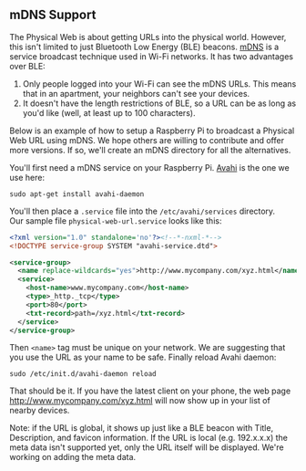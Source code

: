 ## mDNS Support

The Physical Web is about getting URLs into the physical world. However, this isn't limited to just Bluetooth Low Energy (BLE) beacons. [mDNS](http://en.wikipedia.org/wiki/Multicast_DNS) is a service broadcast technique used in Wi-Fi networks. It has two advantages over BLE: 

1. Only people logged into your Wi-Fi can see the mDNS URLs. This means that in an apartment, your neighbors can't see your devices.
2. It doesn't have the length restrictions of BLE, so a URL can be as long as you'd like (well, at least up to 100 characters).

Below is an example of how to setup a Raspberry Pi to broadcast a Physical Web URL using mDNS. We hope others are willing to contribute and offer more versions. If so, we'll create an mDNS directory for all the alternatives.

You'll first need a mDNS service on your Raspberry Pi. [Avahi](http://www.avahi.org/) is the one we use here:
```shell
sudo apt-get install avahi-daemon
```

You'll then place a `.service` file into the `/etc/avahi/services` directory.  
Our sample file `physical-web-url.service` looks like this:

```xml
<?xml version="1.0" standalone='no'?><!--*-nxml-*-->
<!DOCTYPE service-group SYSTEM "avahi-service.dtd">

<service-group>
  <name replace-wildcards="yes">http://www.mycompany.com/xyz.html</name>
  <service>
    <host-name>www.mycompany.com</host-name>
    <type>_http._tcp</type>
    <port>80</port>
    <txt-record>path=/xyz.html</txt-record>
  </service>
</service-group>
```

Then `<name>` tag must be unique on your network. We are suggesting that you use the URL as your name to be safe. 
Finally reload Avahi daemon:
```shell
sudo /etc/init.d/avahi-daemon reload
```

That should be it. If you have the latest client on your phone, the web page http://www.mycompany.com/xyz.html will now show up in your list of nearby devices.

Note: if the URL is global, it shows up just like a BLE beacon with Title, Description, and favicon information. If the URL is local (e.g. 192.x.x.x) the meta data isn't supported yet, only the URL itself will be displayed. We're working on adding the meta data.
